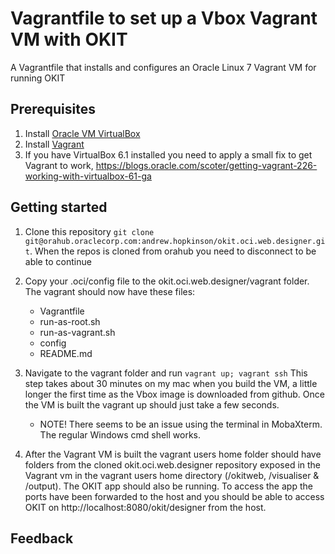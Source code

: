 # Vagrantfile to set up a Vbox Vagrant VM with OKIT
A Vagrantfile that installs and configures an Oracle Linux 7 Vagrant VM for running OKIT 

## Prerequisites
1. Install [Oracle VM VirtualBox](https://www.virtualbox.org/wiki/Downloads)
2. Install [Vagrant](https://vagrantup.com/)
3. If you have VirtualBox 6.1 installed you need to apply a small fix to get Vagrant to work, https://blogs.oracle.com/scoter/getting-vagrant-226-working-with-virtualbox-61-ga
 

## Getting started
1. Clone this repository `git clone git@orahub.oraclecorp.com:andrew.hopkinson/okit.oci.web.designer.git`. When the repos is cloned from orahub you need to disconnect to be able to continue

2. Copy your .oci/config file to the okit.oci.web.designer/vagrant folder. The vagrant should now have these files: 
    - Vagrantfile
    - run-as-root.sh
    - run-as-vagrant.sh
    - config
    - README.md

3. Navigate to the vagrant folder and run `vagrant up; vagrant ssh`
This step takes about 30 minutes on my mac when you build the VM, a little longer the first time as the Vbox image is downloaded from github. Once the VM is built the vagrant up should just take a few seconds.
    - NOTE! There seems to be an issue using the terminal in MobaXterm. The regular Windows cmd shell works.
    
4. After the Vagrant VM is built the vagrant users home folder should have folders from the cloned okit.oci.web.designer repository exposed in the Vagrant vm in the vagrant users home directory (/okitweb, /visualiser & /output). The OKIT app should also be running. To access the app the ports have been forwarded to the host and you should be able to access OKIT on http://localhost:8080/okit/designer from the host.



## 

## Feedback